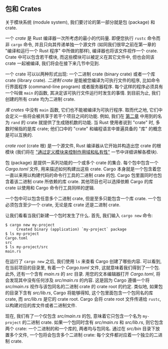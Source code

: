 ## 包和 Crates

关于模块系统 (module system), 我们要讨论的第一部分就是包 (package) 和 crate.

一个 *crate* 是 Rust 编译器一次所考虑的最小的代码量. 即便您执行 `rustc` 命令而非
`cargo` 命令, 并且只向其传递单独一个源文件 (如同我们很早之前在第一章的
"编译和运行一个 Rust 程序" 中所做的那样), 编译器也将该文件视作一个 crate.
Crate 中可以包含若干模块, 而这些模块可以被定义在其它文件中, 但也会同该 crate
一起被编译, 我们将会在接下来几节中见到.

一个 crate 可以以两种形式出现: 一个二进制 crate (binary crate) 或者一个库 crate
(library crate). *二进制 crate* 是能被您编译为可执行文件的程序, 比如命令行界面程序
(command-line program) 或者服务器程序. 每个这样的程序必须具有一个叫做 `main`
的函数, 其决定该可执行文件运行时发生的事情. 到目前为止, 我们创建的所有 crate
均为二进制 crate.

*库 crates* 中没有 `main` 函数, 它们也不能被编译为可执行程序. 取而代之地,
它们中会定义一些将会被共享于若干个项目之间的功能. 例如, 我们在
[第二章][rand]<!-- ignore --> 中用到的名为 `rand` 的 crate 就提供了生成随机数的功能.
当 Rust 使用者说到 "crate" 时, 多数时候指的是库 crate; 他们口中的 "crate"
和编程语言中普遍具备的 "库" 的概念是可以互换的.

*crate root* (crate 根) 是一个源文件, Rust 编译器从它开始并构造出您 crate
的根模块 (我们将在 ["通过定义模块来控制作用域和私有性"][modules]<!-- ignore -->
一节中详细讲解各模块).

包 (package) 是提供一系列功能的一个或多个 crate 的集合. 每个包中包含一个
*Cargo.toml* 文件, 用来描述如何构建出这些 crate.
Cargo 本身就是一个包含着您一直以来用以构建代码的命令行工具的二进制 crate 的包.
Cargo 包里面同时也包含着该二进制 crate 所依赖的库 crate. 其他项目也可以选择依赖
Cargo 的库 crate 以使用和 Cargo 命令行工具同样的逻辑.

一个包中可以包含任意多个二进制 crate, 但是至多只能包含一个库 crate.
一个包必须包含至少一个 crate, 无论是库 crate 还是二进制 crate.

让我们看看当我们新建一个包时发生了什么. 首先, 我们输入 `cargo new` 命令:

```console
$ cargo new my-project
     Created binary (application) `my-project` package
$ ls my-project
Cargo.toml
src
$ ls my-project/src
main.rs
```

在运行了 `cargo new` 之后, 我们使用 `ls` 来查看 Cargo 创建了哪些内容. 可以看到,
在当前项目的目录里, 有着一个 *Cargo.toml* 文件, 这就意味着我们得到了一个包.
此外, 还有一个含有 *main.rs* 的 *src* 目录. 用您的文本编辑器打开 *Cargo.toml*,
将会发现其中没有任何涉及 *src/main.rs* 的内容. 这是因为 Cargo 遵循一个将
*src/main.rs* 视作与该包同名的二进制 crate 的 crate root 的约定. 类似地, 
如果包的目录下含有 *src/lib.rs*, Cargo 将能够得知, 这个包里面包含一个包同名的库
crate, 而 *src/lib.rs* 是它的 crate root. Cargo 会将 crate root 文件传递给
`rustc`, 以构建对应的库文件或者二进制文件.

现在, 我们有了一个仅包含 *src/main.rs* 的包, 意味着它只包含一个名为 `my-project`
的二进制 crate. 如果一个包同时含有 *src/main.rs* 和 *src/lib.rs*, 则它包含两个
crate: 一个二进制的和一个库的, 两者均与包同名. 通过在 *src/bin* 目录下放置多个文件,
一个包将会包含多个二进制 crate: 每个文件都对应着一个独立的二进制 crate.

[modules]: ch07-02-defining-modules-to-control-scope-and-privacy.html
[rand]: ch02-00-guessing-game-tutorial.html#generating-a-random-number
